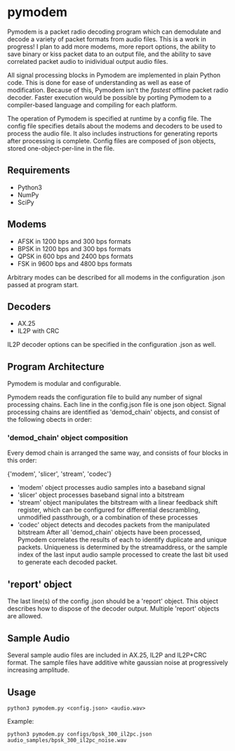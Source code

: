 # pymodem
Pymodem is a packet radio decoding program which can demodulate and decode a variety of packet formats from audio files. This is a work in progress! I plan to add more modems, more report options, the ability to save binary or kiss packet data to an output file, and the ability to save correlated packet audio to inidividual output audio files.

All signal processing blocks in Pymodem are implemented in plain Python code. This is done for ease of understanding as well as ease of modification. Because of this, Pymodem isn't the *fastest* offline packet radio decoder. Faster execution would be possible by porting Pymodem to a compiler-based language and compiling for each platform.  

The operation of Pymodem is specified at runtime by a config file. The config file specifies details about the modems and decoders to be used to process the audio file. It also includes instructions for generating reports after processing is complete. Config files are composed of json objects, stored one-object-per-line in the file.

## Requirements
- Python3
- NumPy
- SciPy

## Modems
- AFSK in 1200 bps and 300 bps formats
- BPSK in 1200 bps and 300 bps formats
- QPSK in 600 bps and 2400 bps formats
- FSK in 9600 bps and 4800 bps formats

Arbitrary modes can be described for all modems in the configuration .json passed at program start.

## Decoders
- AX.25
- IL2P with CRC

IL2P decoder options can be specified in the configuration .json as well.

## Program Architecture
Pymodem is modular and configurable.

Pymodem reads the configuration file to build any number of signal processing chains. Each line in the config.json file is one json object. Signal processing chains are identified as 'demod_chain' objects, and consist of the following obects in order:
### 'demod_chain' object composition
Every demod chain is arranged the same way, and consists of four blocks in this order:

{'modem', 'slicer', 'stream', 'codec'}
- 'modem' object processes audio samples into a baseband signal
- 'slicer' object processes baseband signal into a bitstream
- 'stream' object manipulates the bitstream with a linear feedback shift register, which can be configured for differential descrambling, unmodified passthrough, or a combination of these processes
- 'codec' object detects and decodes packets from the manipulated bitstream
After all 'demod_chain' objects have been processed, Pymodem correlates the results of each to identify duplicate and unique packets. Uniqueness is determined by the streamaddress, or the sample index of the last input audio sample processed to create the last bit used to generate each decoded packet.
## 'report' object
The last line(s) of the config .json should be a 'report' object. This object describes how to dispose of the decoder output. Multiple 'report' objects are allowed.

## Sample Audio
Several sample audio files are included in AX.25, IL2P and IL2P+CRC format. The sample files have additive white gaussian noise at progressively increasing amplitude.

## Usage
```
python3 pymodem.py <config.json> <audio.wav>

```
Example:
```
python3 pymodem.py configs/bpsk_300_il2pc.json audio_samples/bpsk_300_il2pc_noise.wav
```

